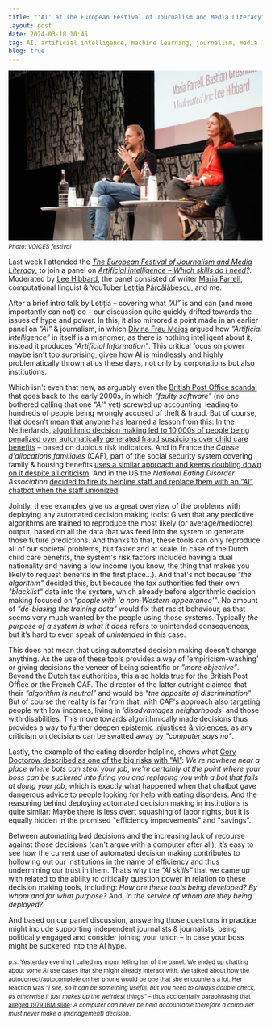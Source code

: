 ```yaml
---
title: "'AI' at The European Festival of Journalism and Media Literacy"
layout: post
date: 2024-03-18 10:45
tag: AI, artificial intelligence, machine learning, journalism, media literacy, science
blog: true
---
```


[![A photo showing bastian gesticulating on stage](/assets/images/2024-03-voices-1.jpg)](/assets/images/2024-03-voices-1.jpg)
<small><i>Photo: VOICES festival</i></small>

Last week I attended the _[The European Festival of Journalism and Media Literacy](https://voicesfestival.eu/)_, to join a panel on _[Artificial intelligence – Which skills do I need?](https://voicesfestival.eu/conference-event/skills-for-artificial-intelligence/)_. 
Moderated by [Lee Hibbard](https://www.diplomacy.edu/people/lee-hibbard/), the panel consisted of writer [Maria Farrell](http://mariafarrell.com), computational linguist & YouTuber [Letiția Pârcălăbescu](https://t.co/ZDot8670KO), and me.

After a brief intro talk by Letiția – covering what *”AI”* is and can (and more importantly can not) do – our discussion quite quickly drifted towards the issues of hype and power. In this, it also mirrored a point made in an earlier panel on *”AI”* & journalism, in which [Divina Frau Meigs](https://en.wikipedia.org/wiki/Divina_Frau-Meigs) argued how *”Artificial Intelligence”* in itself is a misnomer, as there is nothing intelligent about it, instead it produces *"Artificial Information"*. 
This critical focus on power maybe isn't too surprising, given how AI is mindlessly and highly problematically thrown at us these days, not only by corporations but also institutions. 

Which isn't even that new, as arguably even the [British Post Office scandal](https://en.wikipedia.org/wiki/British_Post_Office_scandal) that goes back to the early 2000s, in which *"faulty software"* (no one bothered calling that one *"AI"* yet) screwed up accounting, leading to hundreds of people being wrongly accused of theft & fraud. 
But of course, that doesn't mean that anyone has learned a lesson from this: In the Netherlands, [algorithmic decision making led to 10,000s of people being penalized over automatically generated fraud suspicions over child care benefits](https://www.politico.eu/article/dutch-scandal-serves-as-a-warning-for-europe-over-risks-of-using-algorithms/) – based on dubious risk indicators. 
And in France the _Caisse d'allocations familiales_ (CAF), part of the social security system covering family & housing benefits [uses a similar approach and keeps doubling down on it despite all criticism](https://www.laquadrature.net/2023/11/27/notation-des-allocataires-lindecence-des-pratiques-de-la-caf-desormais-indeniable/). 
And in the US the _National Eating Disorder Association_ [decided to fire its helpline staff and replace them with an _”AI”_ chatbot when the staff unionized](https://www.theguardian.com/technology/2023/may/31/eating-disorder-hotline-union-ai-chatbot-harm).

Jointly, these examples give us a great overview of the problems with deploying any automated decision making tools: Given that any predictive algorithms are trained to reproduce the most likely (or average/mediocre) output, based on all the data that was feed into the system to generate those future predictions. 
And thanks to that, these tools can only reproduce all of our societal problems, but faster and at scale. 
In case of the Dutch child care benefits, the system's risk factors included having a dual nationality and having a low income (you know, the thing that makes you likely to request benefits in the first place…). 
And that's not because *"the algorithm"* decided this, but because the tax authorities fed their own *"blacklist"* data into the system, which already before algorithmic decision making focused on *"people with 'a non-Western appearance'"*. 
No amount of *"de-biasing the training data"* would fix that racist behaviour, as that seems very much wanted by the people using those systems. Typically _the purpose of a system is what it does_ refers to unintended consequences, but it’s hard to even speak of _unintended_ in this case.

This does not mean that using automated decision making doesn't change anything. 
As the use of these tools provides a way of 'empiricism-washing' or giving decisions the veneer of being scientific or _”more objective”_. 
Beyond the Dutch tax authorities, this also holds true for the British Post Office or the French CAF. 
The director of the latter outright claimed that their *”algorithm is neutral”* and would be *"the opposite of discrimination"*. 
But of course the reality is far from that, with CAF's approach also targeting people with low incomes, living in _’disadvantages neighorhoods’_ and those with disabilities. 
This move towards algorithmically made decisions thus provides a way to further deepen [epistemic injustices & violences](https://en.wikipedia.org/wiki/Epistemic_injustice), as any criticism on decisions can be swatted away by _"computer says no"_. 

Lastly, the example of the eating disorder helpline, shows what [Cory Doctorow described as one of the big risks with "AI”](https://pluralistic.net/2024/01/15/passive-income-brainworms/#four-hour-work-week): 
_We're nowhere near a place where bots can steal your job, we're certainly at the point where your boss can be suckered into firing you and replacing you with a bot that fails at doing your job_, which is exactly what happened when that chatbot gave dangerous advice to people looking for help with eating disorders. 
And the reasoning behind deploying automated decision making in institutions is quite similar: Maybe there is less overt squashing of labor rights, but it is equally hidden in the promised "efficiency improvements" and "savings". 

Between automating bad decisions and the increasing lack of recourse against those decisions (can't argue with a computer after all), it’s easy to see how the current use of automated decision making contributes to hollowing out our institutions in the name of efficiency and thus undermining our trust in them. That’s why the _”AI skills”_ that we came up with related to the ability to critically question power in relation to these decision making tools, including: 
_How are these tools being developed?_ 
_By whom and for what purpose?_
And, _in the service of whom are they being deployed?_ 

And based on our panel discussion, answering those questions in practice might include supporting independent journalists & journalists, being politically engaged and consider joining your union – in case your boss might be suckered into the AI hype. 

<small>
p.s. Yesterday evening I called my mom, telling her of the panel. We ended up chatting about some <i>AI</i> use cases that she might already interact with. We talked about how the autocorrect/autocomplete on her phone would be one that she encounters a lot. Her reaction was <i>“I see, so it can be something useful, but you need to always double check, as otherwise it just makes up the weirdest things”</i> – thus accidentally paraphrasing that <a href="https://infosec.exchange/@realn2s/111717179694172705">alleged 1979 IBM slide</a>: <i> A computer can never be held accountable therefore a computer must never make a (management) decision</i>.
</small>